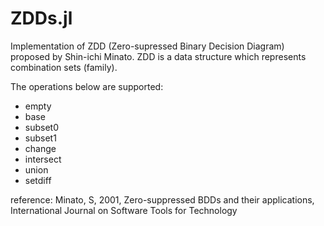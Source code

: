 ZDDs.jl
===

Implementation of ZDD (Zero-supressed Binary Decision Diagram) proposed by Shin-ichi Minato.
ZDD is a data structure which represents combination sets (family).

The operations below are supported:

- empty
- base
- subset0
- subset1
- change
- intersect
- union
- setdiff

reference:
Minato, S, 2001, Zero-suppressed BDDs and their applications, 
International Journal on Software Tools for Technology

